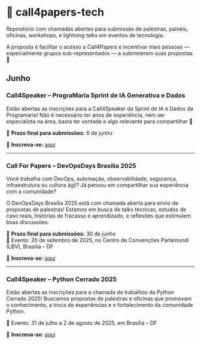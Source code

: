 # 📢 **call4papers-tech**

Repositório com chamadas abertas para submissão de palestras, painéis, oficinas, workshops, e lightning talks em eventos de tecnologia.

A proposta é facilitar o acesso a Call4Papers e incentivar mais pessoas — especialmente grupos sub-representados — a submeterem suas propostas 💜

## **Junho**

### Call4Speaker – PrograMaria Sprint de IA Generativa e Dados

Estão abertas as inscrições para a Call4Speaker da Sprint de IA e Dados da Programaria! Não é necessário ter anos de experiência, nem ser especialista na área, basta ter vontade e algo relevante para compartilhar 💜

📅 **Prazo final para submissões:** 6 de junho

🔗 **Inscreva-se:** [aqui](https://forms.zohopublic.com/programaria/form/Call4Speaker1/formperma/b8Qa5xo7BLaTkGG3oHJCFYZcICegK4i_Ou_dhDuN9CY)

---

### Call For Papers – DevOpsDays Brasília 2025

Você trabalha com DevOps, automação, observabilidade, segurança, infraestrutura ou cultura ágil? Já pensou em compartilhar sua experiência com a comunidade?

O DevOpsDays Brasília 2025 está com chamada aberta para envio de propostas de palestras! Estamos em busca de talks técnicas, estudos de caso reais, histórias de fracasso e aprendizado, e reflexões que estimulem boas discussões.

📅 **Prazo final para submissões:** 30 de junho  
📍 Evento: 20 de setembro de 2025, no Centro de Convenções Parlamundi (LBV), Brasília – DF

🔗 **Inscreva-se:** [aqui](https://lnkd.in/dnW9XJF3)

---

### Call4Speaker – Python Cerrado 2025

Estão abertas as inscrições para a chamada de trabalhos da Python Cerrado 2025! Buscamos propostas de palestras e oficinas que promovam o conhecimento, a troca de experiências e o fortalecimento da comunidade Python.

📅 Evento: 31 de julho a 2 de agosto de 2025, em Brasília – DF

🔗 **Inscreva-se:** [aqui](https://2025.pythoncerrado.org/grade/chamada-de-trabalhos)

